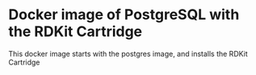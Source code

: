 # Docker image of PostgreSQL with the RDKit Cartridge

This docker image starts with the postgres image, and installs the RDKit Cartridge
